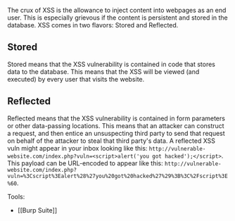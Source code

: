 The crux of XSS is the allowance to inject content into webpages as an end user. This is especially grievous if the content is persistent and stored in the database. XSS comes in two flavors: Stored and Reflected.

## Stored
Stored means that the XSS vulnerability is contained in code that stores data to the database. This means that the XSS will be viewed (and executed) by every user that visits the website. 

## Reflected
Reflected means that the XSS vulnerability is contained in form parameters or other data-passing locations. This means that an attacker can construct a request, and then entice an unsuspecting third party to send that request on behalf of the attacker to steal that third party's data. A reflected XSS vuln might appear in your inbox looking like this: `http://vulnerable-website.com/index.php?vuln=<script>alert('you got hacked');</script>`. This payload can be URL-encoded to appear like this:  `http://vulnerable-website.com/index.php?vuln=%3Cscript%3Ealert%28%27you%20got%20hacked%27%29%3B%3C%2Fscript%3E%60`. 

Tools:
- [[Burp Suite]]

